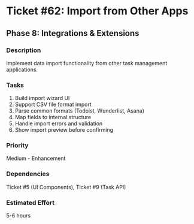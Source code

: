 # Ticket #62: Import from Other Apps

## Phase 8: Integrations & Extensions

### Description
Implement data import functionality from other task management applications.

### Tasks
1) Build import wizard UI  
2) Support CSV file format import  
3) Parse common formats (Todoist, Wunderlist, Asana)  
4) Map fields to internal structure  
5) Handle import errors and validation  
6) Show import preview before confirming  

### Priority
Medium - Enhancement

### Dependencies
Ticket #5 (UI Components), Ticket #9 (Task API)

### Estimated Effort
5-6 hours
